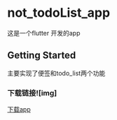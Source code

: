 # not_todoList_app

这是一个flutter 开发的app

## Getting Started

主要实现了便签和todo_list两个功能

### 下载链接![img]
<a href="http://ayun.cool/app/" target="_blank">下载app</a>

